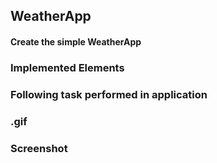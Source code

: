 ## WeatherApp
#### Create the simple WeatherApp
### Implemented Elements

### Following task performed in application

### .gif

### Screenshot
